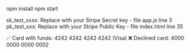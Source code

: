 npm install
npm start

sk_test_xxxx:  Replace with your Stripe Secret key - file app.js line 3
pk_test_xxx:  Replace with your Stripe Public Key - file index.html line 35

✅ Card with funds: 4242 4242 4242 4242 (Visa)
❌ Declined card: 4000 0000 0000 0002
